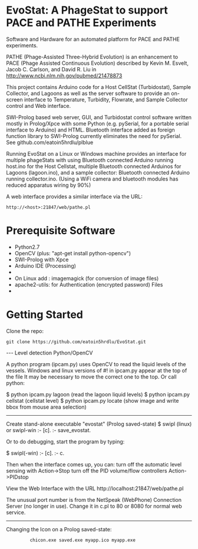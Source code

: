 EvoStat:  A PhageStat to support PACE and PATHE Experiments
====
Software and Hardware for an automated platform for PACE and PATHE experiments.

PATHE (Phage-Assisted Three-Hybrid Evolution) is an enhancement to PACE (Phage Assisted Continuous Evolution) described by Kevin M. Esvelt, Jacob C. Carlson, and David R. Liu in http://www.ncbi.nlm.nih.gov/pubmed/21478873

This project contains Arduino code for a Host CellStat (Turbidostat), Sample Collector, and Lagoons
as well as the server software to provide an on-screen interface to Temperature, Turbidity, Flowrate,
and Sample Collector control and Web interface.

SWI-Prolog based web server, GUI, and Turbidostat control software written mostly in Prolog/Xpce with some Python (e.g. pySerial, for a 
portable serial interface to Arduino) and HTML. Bluetooth interface added as foreign function library to SWI-Prolog currently eliminates the need for pySerial. See github.com/eatoin5hrdlu/plblue 

Running EvoStat on a Linux or Windows machine provides an interface for multiple phageStats with using Bluetooth connected Arduino running host.ino for the Host Cellstat, multiple Bluetooth connected Arduinos for Lagoons (lagoon.ino), and a sample collector: Bluetooth connected Arduino running collector.ino. (Using a WiFi camera and bluetooth modules has reduced apparatus wiring by 90%)

A web interface provides a similar interface via the URL:  

    http://<host>:21847/web/pathe.pl


Prerequisite Software
====
- Python2.7
- OpenCV (plus: "apt-get install python-opencv")
- SWI-Prolog with Xpce
- Arduino IDE (Processing)
-
- On Linux add : imagemagick (for conversion of image files)
- apache2-utils: for Authentication (encrypted password) Files
- 

Getting Started
====
Clone the repo:

    git clone https://github.com/eatoin5hrdlu/EvoStat.git

--- Level detection Python/OpenCV

A python program (ipcam.py) uses OpenCV to read the liquid levels of the vessels.
Windows and linux versions of #! in ipcam.py appear at the top of the file
It may be necessary to move the correct one to the top. Or call python:

$ python ipcam.py lagoon (read the lagoon liquid levels)
$ python ipcam.py cellstat (cellstat level)
$ python ipcam.py locate  (show image and write bbox from mouse area selection)

------------------
Create stand-alone executable "evostat" (Prolog saved-state)
$ swipl (linux) or swipl-win
:- [c].
:- save_evostat.

Or to do debugging, start the program by typing:

$ swipl(-win)
:- [c].
:- c.

Then when the interface comes up, you can:
turn off the automatic level sensing with Action->Stop
turn off the PID volume/flow controllers  Action->PIDstop

View the Web Interface with the URL  http://localhost:21847/web/pathe.pl

The unusual port number is from the NetSpeak (WebPhone) Connection Server (no longer in use).
Change it in c.pl to 80 or 8080 for normal web service.

--------------
Changing the Icon on a Prolog saved-state:

             chicon.exe saved.exe myapp.ico myapp.exe